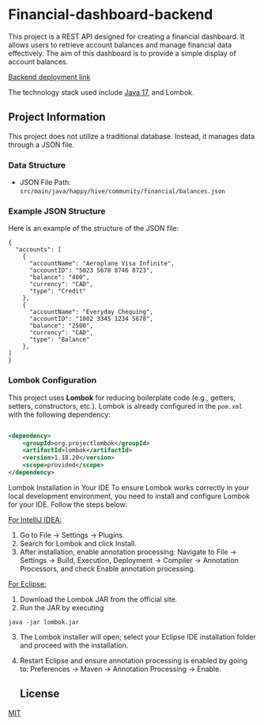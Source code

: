 # Financial-dashboard-backend

This project is a REST API designed for creating a financial dashboard. It allows users to retrieve account balances and manage financial data effectively. The aim of this dashboard is to provide a simple display of account balances.

[Backend deployment link](https://jdkdeploy-backend.onrender.com/balance)

The technology stack used include
[Java 17](https://community.chocolatey.org/packages/openjdk/17.0.2), and Lombok.

## Project Information

This project does not utilize a traditional database. Instead, it manages data through a JSON file.

### Data Structure

- JSON File Path:  `src/main/java/happy/hive/community/financial/balances.json`

### Example JSON Structure

Here is an example of the structure of the JSON file:

```
{
  "accounts": [
    {
      "accountName": "Aeroplane Visa Infinite",
      "accountID": "5023 5678 8746 8723",
      "balance": "400",
      "currency": "CAD",
      "type": "Credit"
    },
    {
      "accountName": "Everyday Chequing",
      "accountID": "1002 3345 1234 5678",
      "balance": "2500",
      "currency": "CAD",
      "type": "Balance"
    },
]
}
```

### Lombok Configuration

This project uses **Lombok** for reducing boilerplate code (e.g., getters, setters, constructors, etc.). Lombok is
already configured in the `pom.xml` with the following dependency:

```xml

<dependency>
    <groupId>org.projectlombok</groupId>
    <artifactId>lombok</artifactId>
    <version>1.18.20</version>
    <scope>provided</scope>
</dependency>
```

Lombok Installation in Your IDE
To ensure Lombok works correctly in your local development environment, you need to install and configure Lombok for
your IDE. Follow the steps below:

<u>For IntelliJ IDEA:</u>

1) Go to File -> Settings -> Plugins.
2) Search for Lombok and click Install.
3) After installation, enable annotation processing:
   Navigate to File -> Settings -> Build, Execution, Deployment -> Compiler -> Annotation Processors, and check Enable
   annotation processing.

<u>For Eclipse:</u>

1) Download the Lombok JAR from the official site.
2) Run the JAR by executing

```
java -jar lombok.jar
```

3) The Lombok installer will open; select your Eclipse IDE installation folder and proceed with the installation.
4) Restart Eclipse and ensure annotation processing is enabled by going to:
   Preferences -> Maven -> Annotation Processing -> Enable.

   ## License

[MIT](https://choosealicense.com/licenses/mit/)
